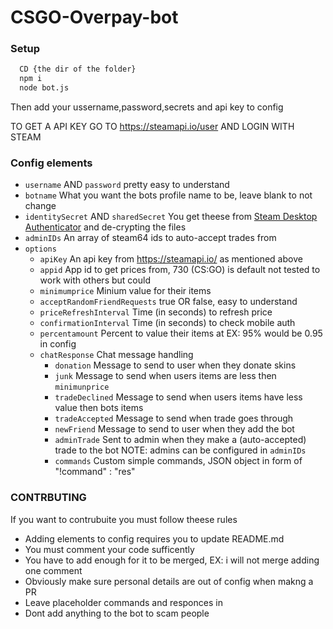 # CSGO-Overpay-bot

### Setup

```BASH
  CD {the dir of the folder}
  npm i
  node bot.js
```
Then add your ussername,password,secrets and api key to config

TO GET A API KEY GO TO https://steamapi.io/user AND LOGIN WITH STEAM

### Config elements
- `username` AND `password` pretty easy to understand
- `botname` What you want the bots profile name to be, leave blank to not change
- `identitySecret` AND `sharedSecret` You get theese from [Steam Desktop Authenticator](https://github.com/Jessecar96/SteamDesktopAuthenticator/releases/tag/1.0.7.2) and de-crypting the files
- `adminIDs` An array of steam64 ids to auto-accept trades from
- `options`
	- `apiKey` An api key from https://steamapi.io/ as mentioned above
	- `appid` App id to get prices from, 730 (CS:GO) is default not tested to work with others but could
	- `minimumprice` Minium value for their items
	- `acceptRandomFriendRequests` true OR false, easy to understand
	- `priceRefreshInterval` Time (in seconds) to refresh price
	- `confirmationInterval` Time (in seconds) to check mobile auth
	- `percentamount` Percent to value their items at EX: 95% would be 0.95 in config
	- `chatResponse` Chat message handling
		- `donation` Message to send to user when they donate skins
		- `junk` Message to send when users items are less then `minimunprice`
		- `tradeDeclined` Message to send when users items have less value then bots items
		- `tradeAccepted` Message to send when trade goes through
		- `newFriend` Message to send to user when they add the bot
		- `adminTrade` Sent to admin when they make a (auto-accepted) trade to the bot NOTE: admins can be configured in `adminIDs`
		- `commands` Custom simple commands, JSON object in form of "!command"
: "res"





### CONTRBUTING
If you want to contrubuite you must follow theese rules
- Adding elements to config requires you to update README.md
- You must comment your code sufficently
- You have to add enough for it to be merged, EX: i will not merge adding one comment
- Obviously make sure personal details are out of config when makng a PR
- Leave placeholder commands and responces in
- Dont add anything to the bot to scam people